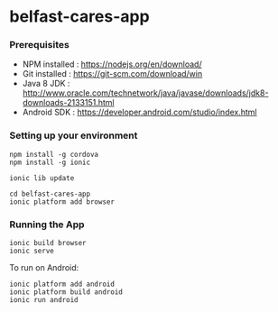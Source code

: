 # belfast-cares-app

### Prerequisites

- NPM installed : https://nodejs.org/en/download/
- Git installed : https://git-scm.com/download/win
- Java 8 JDK : http://www.oracle.com/technetwork/java/javase/downloads/jdk8-downloads-2133151.html
- Android SDK : https://developer.android.com/studio/index.html

### Setting up your environment

```
npm install -g cordova
npm install -g ionic

ionic lib update

cd belfast-cares-app
ionic platform add browser

```

### Running the App
```
ionic build browser
ionic serve
```

To run on Android:
```
ionic platform add android
ionic platform build android
ionic run android
```
